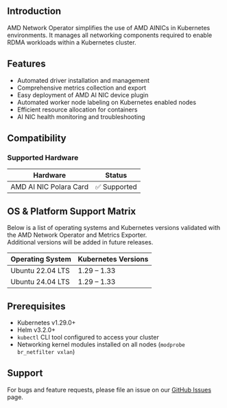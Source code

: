 ## Introduction

AMD Network Operator simplifies the use of AMD AINICs in Kubernetes environments. It manages all networking components required to enable RDMA workloads within a Kubernetes cluster.


## Features

* Automated driver installation and management
* Comprehensive metrics collection and export
* Easy deployment of AMD AI NIC device plugin
* Automated worker node labeling on Kubernetes enabled nodes
* Efficient resource allocation for containers
* AI NIC health monitoring and troubleshooting  


## Compatibility

### **Supported Hardware**
| Hardware | Status |
|-----------|---------|
| AMD AI NIC Polara Card | ✅ Supported |


## OS & Platform Support Matrix
Below is a list of operating systems and Kubernetes versions validated with the AMD Network Operator and Metrics Exporter.  
Additional versions will be added in future releases.

| Operating System | Kubernetes Versions |
|------------------|---------------------|
| Ubuntu 22.04 LTS | 1.29 – 1.33 |
| Ubuntu 24.04 LTS | 1.29 – 1.33 |


## Prerequisites

* Kubernetes v1.29.0+
* Helm v3.2.0+
* `kubectl` CLI tool configured to access your cluster
* Networking kernel modules installed on all nodes (`modprobe br_netfilter vxlan`)


## Support

For bugs and feature requests, please file an issue on our [GitHub Issues](https://github.com/ROCm/network-operator/issues) page.

